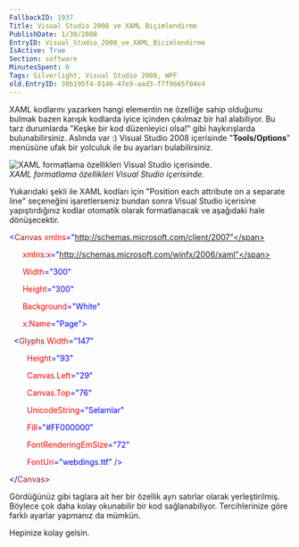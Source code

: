 ```yaml
---
FallbackID: 1937
Title: Visual Studio 2008 ve XAML Biçimlendirme
PublishDate: 1/30/2008
EntryID: Visual_Studio_2008_ve_XAML_Bicimlendirme
IsActive: True
Section: software
MinutesSpent: 0
Tags: Silverlight, Visual Studio 2008, WPF
old.EntryID: 30b195f4-8146-47e9-aad3-f7f9665f04e4
---
```

XAML kodlarını yazarken hangi elementin ne özelliğe sahip olduğunu
bulmak bazen karışık kodlarda iyice içinden çıkılmaz bir hal alabiliyor.
Bu tarz durumlarda "Keşke bir kod düzenleyici olsa!" gibi haykırışlarda
bulunabilirsiniz. Aslında var :) Visual Studio 2008 içerisinde
"**Tools/Options**" menüsüne ufak bir yolculuk ile bu ayarları
bulabilirsiniz.

![XAML formatlama özellikleri Visual Studio
içerisinde.](http://cdn.daron.yondem.com/assets/1937/30012008_1.png)\
*XAML formatlama özellikleri Visual Studio içerisinde.*

Yukarıdaki şekli ile XAML kodları için "Position each attribute on a
separate line" seçeneğini işaretlerseniz bundan sonra Visual Studio
içerisine yapıştırdığınız kodlar otomatik olarak formatlanacak ve
aşağıdaki hale dönüşecektir.

<span style="color: blue;">\<</span><span
style="color: #a31515;">Canvas</span><span style="color: red;">
xmlns</span><span
style="color: blue;">="http://schemas.microsoft.com/client/2007"</span>

      <span style="color: red;"> xmlns</span><span
style="color: blue;">:</span><span style="color: red;">x</span><span
style="color: blue;">="http://schemas.microsoft.com/winfx/2006/xaml"</span>

      <span style="color: red;"> Width</span><span
style="color: blue;">="300"</span>

      <span style="color: red;"> Height</span><span
style="color: blue;">="300"</span>

      <span style="color: red;"> Background</span><span
style="color: blue;">="White"</span>

      <span style="color: red;"> x</span><span
style="color: blue;">:</span><span style="color: red;">Name</span><span
style="color: blue;">="Page"\></span>

<span style="color: #a31515;">  </span><span
style="color: blue;">\<</span><span
style="color: #a31515;">Glyphs</span><span style="color: red;">
Width</span><span style="color: blue;">="147"</span>

        <span style="color: red;"> Height</span><span
style="color: blue;">="93"</span>

        <span style="color: red;"> Canvas.Left</span><span
style="color: blue;">="29"</span>

        <span style="color: red;"> Canvas.Top</span><span
style="color: blue;">="76"</span>

        <span style="color: red;"> UnicodeString</span><span
style="color: blue;">="Selamlar"</span>

        <span style="color: red;"> Fill</span><span
style="color: blue;">="\#FF000000"</span>

        <span style="color: red;"> FontRenderingEmSize</span><span
style="color: blue;">="72"</span>

        <span style="color: red;"> FontUri</span><span
style="color: blue;">="webdings.ttf" /\></span>

<span style="color: blue;">\</</span><span
style="color: #a31515;">Canvas</span><span
style="color: blue;">\></span>

Gördüğünüz gibi taglara ait her bir özellik ayrı satırlar olarak
yerleştirilmiş. Böylece çok daha kolay okunabilir bir kod
sağlanabiliyor. Tercihlerinize göre farklı ayarlar yapmanız da mümkün.

Hepinize kolay gelsin.


